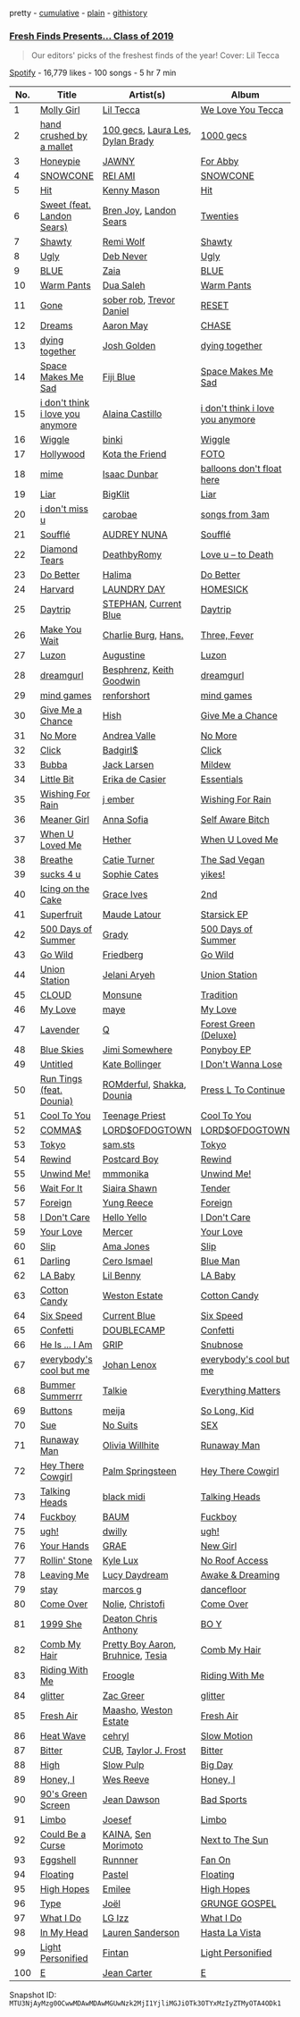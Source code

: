 pretty - [cumulative](/playlists/cumulative/37i9dQZF1DXbDSHGzTpRHX.md) - [plain](/playlists/plain/37i9dQZF1DXbDSHGzTpRHX) - [githistory](https://github.githistory.xyz/mackorone/spotify-playlist-archive/blob/main/playlists/plain/37i9dQZF1DXbDSHGzTpRHX)

### [Fresh Finds Presents..\. Class of 2019](https://open.spotify.com/playlist/37i9dQZF1DXbDSHGzTpRHX)

> Our editors' picks of the freshest finds of the year! Cover: Lil Tecca

[Spotify](https://open.spotify.com/user/spotify) - 16,779 likes - 100 songs - 5 hr 7 min

| No. | Title | Artist(s) | Album | Length |
|---|---|---|---|---|
| 1 | [Molly Girl](https://open.spotify.com/track/2SFaHGfSeOYBA0foNEVlIY) | [Lil Tecca](https://open.spotify.com/artist/4Ga1P7PMIsmqEZqhYZQgDo) | [We Love You Tecca](https://open.spotify.com/album/1I6FpscJIfwf4T56VxGVsB) | 1:57 |
| 2 | [hand crushed by a mallet](https://open.spotify.com/track/7CUkeiG7QtB7tPU9f8SANS) | [100 gecs](https://open.spotify.com/artist/6PfSUFtkMVoDkx4MQkzOi3), [Laura Les](https://open.spotify.com/artist/3sklFG9fuDAq3vbIZlkNH6), [Dylan Brady](https://open.spotify.com/artist/2Cm6C9PNHioyjRKBfO7n9N) | [1000 gecs](https://open.spotify.com/album/2uhB1KivbFnlkARpbd0Cvu) | 2:06 |
| 3 | [Honeypie](https://open.spotify.com/track/6FfLg6FFqhCsrFOaHIGkg0) | [JAWNY](https://open.spotify.com/artist/25pd339V2rRJo84USlcSRP) | [For Abby](https://open.spotify.com/album/7KHTE99FaDr8r7V8BZG7WN) | 2:15 |
| 4 | [SNOWCONE](https://open.spotify.com/track/00P1RGdQvHcyuW1ililPdI) | [REI AMI](https://open.spotify.com/artist/6U1dV7aL68N7Gb0Naq34V5) | [SNOWCONE](https://open.spotify.com/album/3Del8qWfHR6uzAng6of9Mn) | 2:35 |
| 5 | [Hit](https://open.spotify.com/track/2LFRArYAReS0W297zmyJPN) | [Kenny Mason](https://open.spotify.com/artist/4mwdnO2jZrMmMVrjcHsZBv) | [Hit](https://open.spotify.com/album/4nv2tTu75zNmpAVyc3reTP) | 2:37 |
| 6 | [Sweet \(feat\. Landon Sears\)](https://open.spotify.com/track/3IPBftcOHWxzLFyH5svvnY) | [Bren Joy](https://open.spotify.com/artist/4vZ5UD5pIliRPSdHHj9EUp), [Landon Sears](https://open.spotify.com/artist/3IKbh0wq6dhJduifP0yPi3) | [Twenties](https://open.spotify.com/album/4PMJ1YwlsWRJYCxr1S8LX9) | 3:46 |
| 7 | [Shawty](https://open.spotify.com/track/3tCCH9aaiKRmwOjvIKq76d) | [Remi Wolf](https://open.spotify.com/artist/0NB5HROxc8dDBXpkIi1v3d) | [Shawty](https://open.spotify.com/album/2kF6bikHMAry39BlUpZkes) | 3:17 |
| 8 | [Ugly](https://open.spotify.com/track/4CYob98Mwk0mYZWCoLaS3u) | [Deb Never](https://open.spotify.com/artist/55EarwWraRQY9diMo9Oeul) | [Ugly](https://open.spotify.com/album/3nlvjwmuTe5rdmudpeGH6m) | 3:04 |
| 9 | [BLUE](https://open.spotify.com/track/3ne8aXLTHtwrdtpItqCgfT) | [Zaia](https://open.spotify.com/artist/1m0t5VYISq6TcyMo7UqLMz) | [BLUE](https://open.spotify.com/album/02QfpmjkUYBmLkyhzupPvC) | 2:17 |
| 10 | [Warm Pants](https://open.spotify.com/track/11ZY9wPKm72osWrXBPYoSc) | [Dua Saleh](https://open.spotify.com/artist/2DGBzoOLcKLK3eWxFyugdB) | [Warm Pants](https://open.spotify.com/album/7Aa1y7FVfTeMlcToaq2HoN) | 5:14 |
| 11 | [Gone](https://open.spotify.com/track/0Ly2USSlv6gnBItSVuhhhS) | [sober rob](https://open.spotify.com/artist/532VhOtZQ47TWSTGwbZ4kF), [Trevor Daniel](https://open.spotify.com/artist/7uaIm6Pw7xplS8Dy06V6pT) | [RESET](https://open.spotify.com/album/53W9i1T6OTOEvLuKfUTzfr) | 3:10 |
| 12 | [Dreams](https://open.spotify.com/track/6iCnwfimIzp1CTp06er7Te) | [Aaron May](https://open.spotify.com/artist/2rwALQ1SXdfUWPUd6WOfYS) | [CHASE](https://open.spotify.com/album/429Bd8x5qNmBK9z6lyOXr6) | 2:42 |
| 13 | [dying together](https://open.spotify.com/track/4rT2YF1iXeCemJhhee2pQN) | [Josh Golden](https://open.spotify.com/artist/6wUAn24MOirNVNqQM47fda) | [dying together](https://open.spotify.com/album/2a4x992loSNgqAdvP1LjOn) | 2:36 |
| 14 | [Space Makes Me Sad](https://open.spotify.com/track/5Op3wFn328uL17aJUIGJx3) | [Fiji Blue](https://open.spotify.com/artist/1e7K8jD3wRuQfnwDAOeGqe) | [Space Makes Me Sad](https://open.spotify.com/album/4qW3WrCTZT7RcRkdHmikBX) | 2:16 |
| 15 | [i don't think i love you anymore](https://open.spotify.com/track/43rHcWvKMlLGWMmJFjCk7I) | [Alaina Castillo](https://open.spotify.com/artist/0duLKMlcwhyZgqu8zSSjBp) | [i don't think i love you anymore](https://open.spotify.com/album/40o9ndikNL2d6j4w9hJP01) | 3:49 |
| 16 | [Wiggle](https://open.spotify.com/track/6SsbCH6SPFGKezh81mEseT) | [binki](https://open.spotify.com/artist/2jbd7OqeJJd1hz81vOXwwW) | [Wiggle](https://open.spotify.com/album/7M0hwRTi6xLfbmv91PRXBb) | 2:59 |
| 17 | [Hollywood](https://open.spotify.com/track/40ZsN7vKatjbyoY8zx0DM8) | [Kota the Friend](https://open.spotify.com/artist/2AfU5LYBVCiCtuCCfM7uVX) | [FOTO](https://open.spotify.com/album/4eosP6b4AHx0GA5Z9WVu0D) | 4:01 |
| 18 | [mime](https://open.spotify.com/track/4sISzyWDHQQIOor9HokS7X) | [Isaac Dunbar](https://open.spotify.com/artist/2sBVpvpeQxK01FqIt5t816) | [balloons don't float here](https://open.spotify.com/album/4Qb82ieP4gzGzJiRnUNYyw) | 3:08 |
| 19 | [Liar](https://open.spotify.com/track/53yWQ1FObrwPlVYCZdR6es) | [BigKlit](https://open.spotify.com/artist/0POkErJcpuhWNnCXAhgJoZ) | [Liar](https://open.spotify.com/album/55aI0Y84kAkGiqk8Y7BPGp) | 2:26 |
| 20 | [i don't miss u](https://open.spotify.com/track/1Ui5h8uVd1Mbzw0xD9QOjh) | [carobae](https://open.spotify.com/artist/2HysMkOtaumKooHYAlE7wd) | [songs from 3am](https://open.spotify.com/album/0bgCvlryOs9JHw0alDKqdS) | 2:58 |
| 21 | [Soufflé](https://open.spotify.com/track/4hP4t2ArzB5QA7nzJGjruX) | [AUDREY NUNA](https://open.spotify.com/artist/0Wwji82sLA0Hcvtuak3omb) | [Soufflé](https://open.spotify.com/album/66fpUIHYlOz0NlgG6TX7RI) | 2:09 |
| 22 | [Diamond Tears](https://open.spotify.com/track/3PPk8VonR0Ov8EKkmCkyvS) | [DeathbyRomy](https://open.spotify.com/artist/7aWpPjjgItUnXljFxYYKZI) | [Love u – to Death](https://open.spotify.com/album/3buQH4TCBwPOcMFliqJUHT) | 3:30 |
| 23 | [Do Better](https://open.spotify.com/track/2q4YX9A2WafCCcqdZtKVIj) | [Halima](https://open.spotify.com/artist/3bSZmhmZ0bWMkMl37DK5ap) | [Do Better](https://open.spotify.com/album/674GmlI4tJvUQ1W3sjYaay) | 3:33 |
| 24 | [Harvard](https://open.spotify.com/track/6sqw8w1n1sopzGaNIwZL4N) | [LAUNDRY DAY](https://open.spotify.com/artist/0SwK6bwzmGkViNoxSbJ5Mk) | [HOMESICK](https://open.spotify.com/album/00lH27Je9yW7Y4dxZmmO6C) | 3:26 |
| 25 | [Daytrip](https://open.spotify.com/track/5QTFijKBM9oCO5vH744k7r) | [STEPHAN](https://open.spotify.com/artist/5nactm2CY1y393GPVUzKOY), [Current Blue](https://open.spotify.com/artist/6wW4D3fGgRABc3cAotb0RS) | [Daytrip](https://open.spotify.com/album/2MbEjelAESGKIBDL54OYeY) | 2:24 |
| 26 | [Make You Wait](https://open.spotify.com/track/37f7JmemPNdPEJajylUrFz) | [Charlie Burg](https://open.spotify.com/artist/0ubGY2CcC0tvR0eE6hJaT8), [Hans.](https://open.spotify.com/artist/41azuh0IUq4g2UPySoYp8A) | [Three, Fever](https://open.spotify.com/album/3PK5pxy5QNNqIPvvXtAvQr) | 3:00 |
| 27 | [Luzon](https://open.spotify.com/track/0vInsOPBHyqtF5KYmyiNsv) | [Augustine](https://open.spotify.com/artist/1esNGCDFDiy6sKEqPhlLb4) | [Luzon](https://open.spotify.com/album/3uWdP1qbPaBmVx1BEEtSLc) | 3:01 |
| 28 | [dreamgurl](https://open.spotify.com/track/7l47dRm8jw7NMs0OFoQrrK) | [Besphrenz](https://open.spotify.com/artist/0VVJ5bIx1zXlBLi1GiP4yX), [Keith Goodwin](https://open.spotify.com/artist/3Q1T3DDlR4lY9kqIQsDhMn) | [dreamgurl](https://open.spotify.com/album/5dfy4vYwLnM8RLpV0DpM36) | 2:58 |
| 29 | [mind games](https://open.spotify.com/track/36KJMSaMTtDHkF3m90avQc) | [renforshort](https://open.spotify.com/artist/3GYvf7puxwkr51EYoD9E7D) | [mind games](https://open.spotify.com/album/2wCYKDy70ayKcRquGlg7T5) | 3:41 |
| 30 | [Give Me a Chance](https://open.spotify.com/track/1m6DIPiI6vkoCRoJLLcH7n) | [Hish](https://open.spotify.com/artist/3LnJf5WXTmQY4MbPPReA1F) | [Give Me a Chance](https://open.spotify.com/album/5k60WuJUWFPopkEGoMbLAa) | 3:07 |
| 31 | [No More](https://open.spotify.com/track/6T3Yt7O6rxpeiRF1dxODQL) | [Andrea Valle](https://open.spotify.com/artist/0aRyQtFQR8Rcp7eceJyoSe) | [No More](https://open.spotify.com/album/4UCY9M6aQm4RikN8BsptLI) | 3:06 |
| 32 | [Click](https://open.spotify.com/track/2c72Qa7HHbMN4gaaUY3JKd) | [Badgirl$](https://open.spotify.com/artist/1tVVNIotf3Fc4iylC56Wae) | [Click](https://open.spotify.com/album/6WPjp5c8bSNs5OeYMlrVgU) | 3:33 |
| 33 | [Bubba](https://open.spotify.com/track/5PnsHlUD6PKlZaschoV7tE) | [Jack Larsen](https://open.spotify.com/artist/1UGH6A3IionoSVLLmqtl4o) | [Mildew](https://open.spotify.com/album/0Rl2oukHRhIEK48o5ZbJNu) | 5:00 |
| 34 | [Little Bit](https://open.spotify.com/track/0spXmYRCgO10zVvQwkj4hZ) | [Erika de Casier](https://open.spotify.com/artist/1nIJEqPyIj5qutlgWNmQB0) | [Essentials](https://open.spotify.com/album/6AYAMoty9hbhfzRKWaILTW) | 4:46 |
| 35 | [Wishing For Rain](https://open.spotify.com/track/1avc8BMkZ9fJrlhD5WzaP0) | [j ember](https://open.spotify.com/artist/4UUDpbs7gikfzHz0CRvdnv) | [Wishing For Rain](https://open.spotify.com/album/2bJe3ugOMGWQ899OBo524F) | 3:17 |
| 36 | [Meaner Girl](https://open.spotify.com/track/75Ybs07OwRvhRE1kedAhv5) | [Anna Sofia](https://open.spotify.com/artist/3ONUI6Gh4s7kcv3h0EuG2K) | [Self Aware Bitch](https://open.spotify.com/album/3AhOyLa5HZSJE0vb8ot3bn) | 3:11 |
| 37 | [When U Loved Me](https://open.spotify.com/track/7pADtei8K3suMQlLBxR4iw) | [Hether](https://open.spotify.com/artist/5O35zGUolf87RATk2NgSD3) | [When U Loved Me](https://open.spotify.com/album/6ob1fJyKwsUIIoyjz8PL0w) | 3:11 |
| 38 | [Breathe](https://open.spotify.com/track/1VvsPJMas06GEwf5NLV1vw) | [Catie Turner](https://open.spotify.com/artist/3nYYI90ObxhjLjdxaoXGSa) | [The Sad Vegan](https://open.spotify.com/album/3Q0RCCVgwcJgN0zUDooJoW) | 2:37 |
| 39 | [sucks 4 u](https://open.spotify.com/track/0qQttaaUxs4p9UdhqKUi1f) | [Sophie Cates](https://open.spotify.com/artist/4xjJOu0MWVWuaDVZOy0Dx2) | [yikes!](https://open.spotify.com/album/6Tu5CCCBJvyF0x6BQuzj0G) | 3:25 |
| 40 | [Icing on the Cake](https://open.spotify.com/track/5vgag6LYnA7LhlUw6u4K5T) | [Grace Ives](https://open.spotify.com/artist/4TZieE5978SbTInJswaay2) | [2nd](https://open.spotify.com/album/1NNr44atY90LWvAcDcwqMU) | 1:56 |
| 41 | [Superfruit](https://open.spotify.com/track/7ayF9ECtSW7wG9z7jvktPQ) | [Maude Latour](https://open.spotify.com/artist/3MNLhvqJkWsO6tcjY9ps62) | [Starsick EP](https://open.spotify.com/album/4FnuxJYVZgYBwPMgxgwDJN) | 2:18 |
| 42 | [500 Days of Summer](https://open.spotify.com/track/5PQhQUcdaUJy6t39LdOOX7) | [Grady](https://open.spotify.com/artist/6FmiNnTXQJTmOMAx4kB38R) | [500 Days of Summer](https://open.spotify.com/album/6MHDuOVCnyO1Z7fW6rgClE) | 1:53 |
| 43 | [Go Wild](https://open.spotify.com/track/1XlCgSoRWfxw2uL4Ofl7DR) | [Friedberg](https://open.spotify.com/artist/0lqPfG8vAR30UX3cWDbCEn) | [Go Wild](https://open.spotify.com/album/2hZDO2BCO07r3kh4M3fedd) | 3:17 |
| 44 | [Union Station](https://open.spotify.com/track/6YntwnoQvYqHYwmg6ujWwo) | [Jelani Aryeh](https://open.spotify.com/artist/7A47sEe0ih6WpKmNCRMu86) | [Union Station](https://open.spotify.com/album/09BKJ2x8XXjKaLWiuLrNt9) | 3:16 |
| 45 | [CLOUD](https://open.spotify.com/track/7yeWt7sq2oRlEZWv880u9E) | [Monsune](https://open.spotify.com/artist/6NgYKD0TKGjwtRFqTyyqKF) | [Tradition](https://open.spotify.com/album/4zETbpGKT1FHsEZq3QFQUR) | 3:00 |
| 46 | [My Love](https://open.spotify.com/track/4mDAxQGyDdpju78hGsACwn) | [maye](https://open.spotify.com/artist/5ti5FPHgtaSf15KcUisZMt) | [My Love](https://open.spotify.com/album/057cY2PiXWen7J3Msiv7YE) | 3:59 |
| 47 | [Lavender](https://open.spotify.com/track/6a6JDEQbXdxkWFRIA0pRqL) | [Q](https://open.spotify.com/artist/22vqVhfPJab5kkU9txDGX3) | [Forest Green \(Deluxe\)](https://open.spotify.com/album/0Jb9gNSi9ZuWoWB8gbsQQ7) | 2:18 |
| 48 | [Blue Skies](https://open.spotify.com/track/5418UMEZW10tHZ6qrIVlKW) | [Jimi Somewhere](https://open.spotify.com/artist/5rXanKVc707nhQmW1Is2pB) | [Ponyboy EP](https://open.spotify.com/album/0oKIN8Ld0MA3hL8edgz6cq) | 5:04 |
| 49 | [Untitled](https://open.spotify.com/track/0yeSknpYINjXT25ilz4wpr) | [Kate Bollinger](https://open.spotify.com/artist/4eArh1v6UwBbKkjdgHCned) | [I Don't Wanna Lose](https://open.spotify.com/album/44lnoKWe4pQib9vwQPgvHb) | 2:59 |
| 50 | [Run Tings \(feat\. Dounia\)](https://open.spotify.com/track/0wYYZ1ag9YbdVKFxoWo6yO) | [ROMderful](https://open.spotify.com/artist/3Aum3IcJEKuGsWVPBZnvyU), [Shakka](https://open.spotify.com/artist/7fqDRFkiuwzFDde1K0taVs), [Dounia](https://open.spotify.com/artist/4fJsnm9CeDAPrwO4MAEToj) | [Press L To Continue](https://open.spotify.com/album/0kYqF9RnizQlTrVpIrRmac) | 2:49 |
| 51 | [Cool To You](https://open.spotify.com/track/09rD9G2Dsbn7NjH6H6LTmL) | [Teenage Priest](https://open.spotify.com/artist/4BzY7yI5iqNP7OmEtO0a34) | [Cool To You](https://open.spotify.com/album/33QEbobiBLeUmtw2nsXmE2) | 3:17 |
| 52 | [COMMA$](https://open.spotify.com/track/1Fk9MDDgy1VvMosMh4m34G) | [LORD$OFDOGTOWN](https://open.spotify.com/artist/3MR1RYx6wS8n93uSVpYoQ5) | [LORD$OFDOGTOWN](https://open.spotify.com/album/7uBoH5eDFQ7ifeAjjtS9Zn) | 2:26 |
| 53 | [Tokyo](https://open.spotify.com/track/7bRczR0qkPYmWHFYUPBAmN) | [sam.sts](https://open.spotify.com/artist/0d9jID12w4gsq8YKFiLd9B) | [Tokyo](https://open.spotify.com/album/5zQL7loJjfOSiUkI8k8l7K) | 2:56 |
| 54 | [Rewind](https://open.spotify.com/track/3mDU9150jy8FYm8BtImUSw) | [Postcard Boy](https://open.spotify.com/artist/0PlXYPmSA81NdpOCHwkQB7) | [Rewind](https://open.spotify.com/album/1joaXuyfiUhkxYZyFeI9jH) | 2:52 |
| 55 | [Unwind Me!](https://open.spotify.com/track/1Frr2d2SHGlHC4OWa2m3G3) | [mmmonika](https://open.spotify.com/artist/2kYklIrGwKMyDuVt6RiWgD) | [Unwind Me!](https://open.spotify.com/album/4ztLWCQr42B0NRYGt756mY) | 3:08 |
| 56 | [Wait For It](https://open.spotify.com/track/5hKAv7ake0SWKlozUOGGDR) | [Siaira Shawn](https://open.spotify.com/artist/7wkquqt8snY30TIZKCHIdX) | [Tender](https://open.spotify.com/album/6QTcJJoYeVNo9pIGapG6q2) | 2:21 |
| 57 | [Foreign](https://open.spotify.com/track/0uSDgxhgiCoINznpSytYJB) | [Yung Reece](https://open.spotify.com/artist/6peovfLhgtb7BeiaTUI1Yl) | [Foreign](https://open.spotify.com/album/2Pzupmo7Whwo5fTo2EZMQb) | 2:26 |
| 58 | [I Don't Care](https://open.spotify.com/track/2Ni252QabsHI8nq6K30aV9) | [Hello Yello](https://open.spotify.com/artist/7qh0Fzuz79iruogSwYTY3G) | [I Don't Care](https://open.spotify.com/album/1hdsybfpeNL3lLXFOXZXfq) | 2:56 |
| 59 | [Your Love](https://open.spotify.com/track/1KsWS1hACIVyT3PeluqkAt) | [Mercer](https://open.spotify.com/artist/7aSsnDTH11xS2yIn6cNtsF) | [Your Love](https://open.spotify.com/album/6yerbMzLaLIDMy9cMdjlaJ) | 3:20 |
| 60 | [Slip](https://open.spotify.com/track/5fD1cUWzVmReobKb6d24ft) | [Ama Jones](https://open.spotify.com/artist/5hzFTGZcy6Rqme2qNC2vUm) | [Slip](https://open.spotify.com/album/6UxccxDIqLPZUu9MEKYoEk) | 2:31 |
| 61 | [Darling](https://open.spotify.com/track/1YzKrHhGVcVDF7UvMCr8F9) | [Cero Ismael](https://open.spotify.com/artist/2Nj4ggzoUqfVAiE9sVRmSo) | [Blue Man](https://open.spotify.com/album/3CP4mtGs1g4EuhVaaHtFnE) | 2:27 |
| 62 | [LA Baby](https://open.spotify.com/track/2fxIHzUUhpL3nySKIXDU91) | [Lil Benny](https://open.spotify.com/artist/3V5erRwkViNiYbgKqXjrF0) | [LA Baby](https://open.spotify.com/album/6Lx6LOC6jsqYjkvf7LwptP) | 2:12 |
| 63 | [Cotton Candy](https://open.spotify.com/track/2UvMgTm9y3lStOyQE2yxKA) | [Weston Estate](https://open.spotify.com/artist/18CPEToK1OfjJ5B5vDBDKa) | [Cotton Candy](https://open.spotify.com/album/6II8lvrYj3muBLAzrC0Kzw) | 2:34 |
| 64 | [Six Speed](https://open.spotify.com/track/38loOBAgDgCW4pFWyH9cey) | [Current Blue](https://open.spotify.com/artist/6wW4D3fGgRABc3cAotb0RS) | [Six Speed](https://open.spotify.com/album/2DkQzt5cmb3Jy8ZQH4tBo9) | 2:00 |
| 65 | [Confetti](https://open.spotify.com/track/5yQ3r7YV573w0mpGtNpoAl) | [DOUBLECAMP](https://open.spotify.com/artist/6IvIbSOsPLkPS4N1MO4Fdy) | [Confetti](https://open.spotify.com/album/433yeUccrhJPYJTqgOkxCv) | 3:04 |
| 66 | [He Is ..\. I Am](https://open.spotify.com/track/4AlpYSKDdqqBNI4QxGGsxU) | [GRIP](https://open.spotify.com/artist/4Ew8VmfE06siL2THiMBwPP) | [Snubnose](https://open.spotify.com/album/3ybMPoEdFefp1HHhdsSzMP) | 3:54 |
| 67 | [everybody's cool but me](https://open.spotify.com/track/4dfFLWjpgnTcq5StTAa5dK) | [Johan Lenox](https://open.spotify.com/artist/1KuV6xtFnLPsneN3yBrjFj) | [everybody's cool but me](https://open.spotify.com/album/0pfzmfdiultGZ4TdNa8h14) | 3:03 |
| 68 | [Bummer Summerrr](https://open.spotify.com/track/5d1nXqp2jtg70hT6JYxIYI) | [Talkie](https://open.spotify.com/artist/0Y6irzUei35Nn9Kj8qqiQn) | [Everything Matters](https://open.spotify.com/album/0JlHoU7t4nfpzHnzd8stUo) | 3:59 |
| 69 | [Buttons](https://open.spotify.com/track/1pZ9xYDzyq9KHTVrqBUEsn) | [meija](https://open.spotify.com/artist/5Uc38SFcTd4bzDk3hhvRu1) | [So Long, Kid](https://open.spotify.com/album/6szHJ15dr9M4oJfOW8XAbH) | 3:36 |
| 70 | [Sue](https://open.spotify.com/track/0CMUmDILSCGK6U07Bkzp0p) | [No Suits](https://open.spotify.com/artist/1B62oENW0VGjnBBUvwkYtX) | [SEX](https://open.spotify.com/album/4xUu3G2buom8s1bffx6OCO) | 3:22 |
| 71 | [Runaway Man](https://open.spotify.com/track/2bbG9OmvZLCsdWoRu7rj2m) | [Olivia Willhite](https://open.spotify.com/artist/70Mu5ttTV5XTLxs4uzF0H0) | [Runaway Man](https://open.spotify.com/album/1kSqEoIqznzirT0Gi4IxzW) | 3:09 |
| 72 | [Hey There Cowgirl](https://open.spotify.com/track/0FeEyD4FZqDh78DhShxGCx) | [Palm Springsteen](https://open.spotify.com/artist/0uCRjVc8oWaEvazuCMDOXD) | [Hey There Cowgirl](https://open.spotify.com/album/4hqsi3T2wX4ogN2syEH7LR) | 3:38 |
| 73 | [Talking Heads](https://open.spotify.com/track/1h9dZPr48ANzFAiWDu4lU1) | [black midi](https://open.spotify.com/artist/7Hvq85OU8T7Hsd63zNBwaL) | [Talking Heads](https://open.spotify.com/album/0OjT45QCcSSsysP8CoaZf9) | 3:04 |
| 74 | [Fuckboy](https://open.spotify.com/track/78qLNsfY3uVO1B40fcQMmA) | [BAUM](https://open.spotify.com/artist/4XUgU65QR7O1xlzuRRCcUQ) | [Fuckboy](https://open.spotify.com/album/5qdP91YC6kTRH0CXGunKxl) | 3:00 |
| 75 | [ugh!](https://open.spotify.com/track/5p6SMibx8q56JAwC64P8qg) | [dwilly](https://open.spotify.com/artist/3XyvBNwsPBVhCXoYLNNQ84) | [ugh!](https://open.spotify.com/album/0xxmUhhzJBVAlIuNHuYskZ) | 2:51 |
| 76 | [Your Hands](https://open.spotify.com/track/3FoI03BV37v8z8M6stIwuq) | [GRAE](https://open.spotify.com/artist/0H307pF74X7H7kXOmDyYGU) | [New Girl](https://open.spotify.com/album/4vOlKuqbW1IAoAI8ykk7l7) | 2:51 |
| 77 | [Rollin' Stone](https://open.spotify.com/track/3kNC4RXL1bGLzeLIL4e30X) | [Kyle Lux](https://open.spotify.com/artist/63g7H7tihdsX4LtRQioKrR) | [No Roof Access](https://open.spotify.com/album/1GJTZ0fSwgf4ZKXdhhCpkS) | 3:14 |
| 78 | [Leaving Me](https://open.spotify.com/track/64RqCqBxhey5mGq950yyxc) | [Lucy Daydream](https://open.spotify.com/artist/0RQEMnWcCrVW4vkPFbAVsg) | [Awake & Dreaming](https://open.spotify.com/album/7mrAOwvegT4oMij1p23pBE) | 2:55 |
| 79 | [stay](https://open.spotify.com/track/3lNsCW8Kmr4rSGxxgGi6OB) | [marcos g](https://open.spotify.com/artist/3O2UFvuhmgSDH3q6miqELN) | [dancefloor](https://open.spotify.com/album/1Pqbkhi0xUWVXfMlCu6p4j) | 2:14 |
| 80 | [Come Over](https://open.spotify.com/track/25wVTIUdnEIvvKn4TUSWZ0) | [Nolie](https://open.spotify.com/artist/78c9TyMXvVbqO19cEO0OsI), [Christofi](https://open.spotify.com/artist/2wx1SwH78waV7t1dVM2SWS) | [Come Over](https://open.spotify.com/album/1DjsSJuLsw7t1Fe9zVclJU) | 2:08 |
| 81 | [1999 She](https://open.spotify.com/track/6hwYxvmMI0UflYGmDOXys9) | [Deaton Chris Anthony](https://open.spotify.com/artist/1n8hLoV90OhFCYXLtCD659) | [BO Y](https://open.spotify.com/album/0W8gtgyXuQdAHV4xBSUEzU) | 2:46 |
| 82 | [Comb My Hair](https://open.spotify.com/track/6bAjvvI6Oo1MARyB2zDHPo) | [Pretty Boy Aaron](https://open.spotify.com/artist/6TIiGARk7Eo8igAnbM2eeR), [Bruhnice](https://open.spotify.com/artist/2QW8NaVjm8HVF86S2rMrXL), [Tesia](https://open.spotify.com/artist/5X1yJG15xC3PkAid9lt1sP) | [Comb My Hair](https://open.spotify.com/album/3ErfwLMu1oq718Jn1us5TQ) | 3:35 |
| 83 | [Riding With Me](https://open.spotify.com/track/2gZCXOYWtv3i7bhl870Bqa) | [Froogle](https://open.spotify.com/artist/1SoqIsFiUIuOm401HsEQso) | [Riding With Me](https://open.spotify.com/album/3v1hXdqqnxJkVDZi9R1pjB) | 2:56 |
| 84 | [glitter](https://open.spotify.com/track/5Oc9SrrW1BICBePI1MF4OB) | [Zac Greer](https://open.spotify.com/artist/26Hx3p02bxJ4cLfua31zmz) | [glitter](https://open.spotify.com/album/6JAFdHAdf99vu5WGOsPjJM) | 2:45 |
| 85 | [Fresh Air](https://open.spotify.com/track/1NFNa1nGPnwdmcHO5XQ7Ui) | [Maasho](https://open.spotify.com/artist/1JREmglx633MGQB73njWtE), [Weston Estate](https://open.spotify.com/artist/18CPEToK1OfjJ5B5vDBDKa) | [Fresh Air](https://open.spotify.com/album/4OP99LS15fHzssETt4q6ce) | 3:30 |
| 86 | [Heat Wave](https://open.spotify.com/track/1aM6FDnkN9iZZGwfxaz10Y) | [cehryl](https://open.spotify.com/artist/0bBrsS9ufPAmeFQgDNG54O) | [Slow Motion](https://open.spotify.com/album/6IryNbCY54sqtBcOL2vY60) | 3:32 |
| 87 | [Bitter](https://open.spotify.com/track/5CtRiLuaTYS5LYvqocWPsq) | [CUB](https://open.spotify.com/artist/05IBfj7YDIhBkZRjoC7w4f), [Taylor J\. Frost](https://open.spotify.com/artist/2hrew4PnAbzEkeDMrNFJ4Z) | [Bitter](https://open.spotify.com/album/3tBdGynDpZNwQowRU39mTe) | 2:22 |
| 88 | [High](https://open.spotify.com/track/3GaamyFHQYbQi1ykc4nV4o) | [Slow Pulp](https://open.spotify.com/artist/2JFTRDi5v7JtqoouVe1z5D) | [Big Day](https://open.spotify.com/album/40cS75mUmnhW7W4L1ZCBLj) | 2:32 |
| 89 | [Honey, I](https://open.spotify.com/track/0fKgIfltjBZFvgaWdYlWEr) | [Wes Reeve](https://open.spotify.com/artist/57PSuIwuvvlbNtcG4LtnGV) | [Honey, I](https://open.spotify.com/album/5au7m8lFVWix4Ic4RzF3Dw) | 2:33 |
| 90 | [90's Green Screen](https://open.spotify.com/track/7yXkyxotSbVF1mkP2KNjEA) | [Jean Dawson](https://open.spotify.com/artist/7vNNmjV14SKQzlQAEg0BXP) | [Bad Sports](https://open.spotify.com/album/6YJHZfZHLAuwCfBN5FbzPI) | 3:10 |
| 91 | [Limbo](https://open.spotify.com/track/3QFoimz3M85b96Qo3UwfFN) | [Joesef](https://open.spotify.com/artist/28EyduqESEOVMO6vglvaUZ) | [Limbo](https://open.spotify.com/album/0ZHHeDr94cRR3fitDONgge) | 3:44 |
| 92 | [Could Be a Curse](https://open.spotify.com/track/2iuhthdVVoMu3gc735MOkh) | [KAINA](https://open.spotify.com/artist/7c6eQSFEfIt9rV3gh4cgtj), [Sen Morimoto](https://open.spotify.com/artist/3zlWvRPwLwGSi2v6ltrhOl) | [Next to The Sun](https://open.spotify.com/album/06nJsKOOzPhANRdoTRIQLl) | 6:12 |
| 93 | [Eggshell](https://open.spotify.com/track/1yLVGAg988iUYmodV42kT5) | [Runnner](https://open.spotify.com/artist/7adlRX57hqe6Pc4YHrSGG0) | [Fan On](https://open.spotify.com/album/5NyZLTuvYFH5pfMAwOhNq5) | 3:24 |
| 94 | [Floating](https://open.spotify.com/track/5t3FyZsyT4dsI32ZeftWpc) | [Pastel](https://open.spotify.com/artist/6wa2PiIWrIhhz6lRQEGQpO) | [Floating](https://open.spotify.com/album/5bG3rYE5BjLYnpUiofulkH) | 3:21 |
| 95 | [High Hopes](https://open.spotify.com/track/0GK4nfrXCwZclIGOKIUUJq) | [Emilee](https://open.spotify.com/artist/4ArPQ1Opcksbbf3CPwEjWE) | [High Hopes](https://open.spotify.com/album/7HfHsLFj1kXhP2hPpjWiif) | 2:52 |
| 96 | [Type](https://open.spotify.com/track/0nQRHEFAmxrACvpJ2nEdKm) | [Joël](https://open.spotify.com/artist/1aKxOOjrr9tPOCat11beik) | [GRUNGE GOSPEL](https://open.spotify.com/album/1MRemdCQXbm08VgK6ZUxEl) | 3:01 |
| 97 | [What I Do](https://open.spotify.com/track/0pSv8kfVtfIFGmo8jfCZ2W) | [LG Izz](https://open.spotify.com/artist/6QTXiCqm2kDOWnLqgyYi4y) | [What I Do](https://open.spotify.com/album/0aL2czw7s7TKTfCwVpE67G) | 2:54 |
| 98 | [In My Head](https://open.spotify.com/track/7H5jn1FKEhUGbewLxXNGNE) | [Lauren Sanderson](https://open.spotify.com/artist/06vRrrjT3DBRkhBlXoBdYj) | [Hasta La Vista](https://open.spotify.com/album/4orC5HDPd0VTsaWs5vNMtb) | 2:20 |
| 99 | [Light Personified](https://open.spotify.com/track/1AQlZoCOk9SHb4nIZF07uf) | [Fintan](https://open.spotify.com/artist/1JLB3JYl1p8ob8o5Y35bT6) | [Light Personified](https://open.spotify.com/album/7CNT44xDuQHv8gKnhd30SQ) | 3:20 |
| 100 | [E](https://open.spotify.com/track/5Jn3W2PPpKDj4SBQTdC8op) | [Jean Carter](https://open.spotify.com/artist/2LRR1XoqMZ64hebNjiFJqj) | [E](https://open.spotify.com/album/0oUNDHvJ03IKXEXh7LIimN) | 3:00 |

Snapshot ID: `MTU3NjAyMzg0OCwwMDAwMDAwMGUwNzk2MjI1YjliMGJiOTk3OTYxMzIyZTMyOTA4ODk1`
